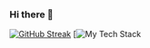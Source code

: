### Hi there 👋

[![GitHub Streak](https://streak-stats.demolab.com?user=thatsleepyman&theme=catppuccin-mocha&date_format=j%20M%5B%20Y%5D)](https://git.io/streak-stats)
[![My Tech Stack](https://github-readme-tech-stack.vercel.app/api/cards?lineCount=1&theme=catppuccin_mocha&bg=%231e1e2e&badge=%23181825&border=%236c7086&titleColor=%2394e2d5)


